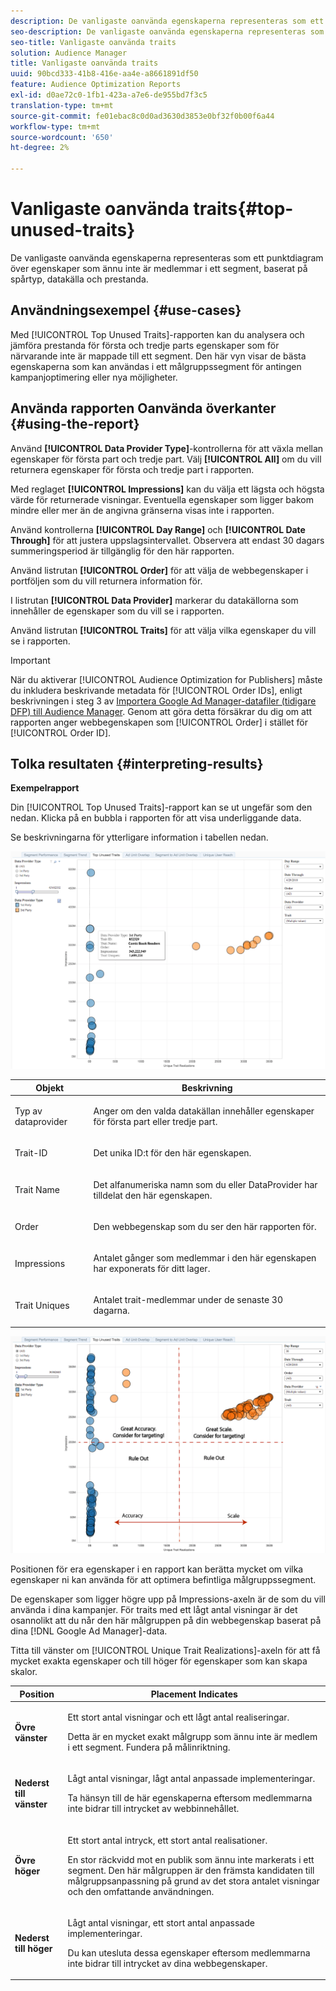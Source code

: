 ```yaml
---
description: De vanligaste oanvända egenskaperna representeras som ett punktdiagram över egenskaper som ännu inte är medlemmar i ett segment, baserat på spårtyp, datakälla och prestanda.
seo-description: De vanligaste oanvända egenskaperna representeras som ett punktdiagram över egenskaper som ännu inte är medlemmar i ett segment, baserat på spårtyp, datakälla och prestanda.
seo-title: Vanligaste oanvända traits
solution: Audience Manager
title: Vanligaste oanvända traits
uuid: 90bcd333-41b8-416e-aa4e-a8661891df50
feature: Audience Optimization Reports
exl-id: d0ae72c0-1fb1-423a-a7e6-de955bd7f3c5
translation-type: tm+mt
source-git-commit: fe01ebac8c0d0ad3630d3853e0bf32f0b00f6a44
workflow-type: tm+mt
source-wordcount: '650'
ht-degree: 2%

---
```


# Vanligaste oanvända traits{#top-unused-traits}

De vanligaste oanvända egenskaperna representeras som ett punktdiagram över egenskaper som ännu inte är medlemmar i ett segment, baserat på spårtyp, datakälla och prestanda.

## Användningsexempel {#use-cases}

Med [!UICONTROL Top Unused Traits]-rapporten kan du analysera och jämföra prestanda för första och tredje parts egenskaper som för närvarande inte är mappade till ett segment. Den här vyn visar de bästa egenskaperna som kan användas i ett målgruppssegment för antingen kampanjoptimering eller nya möjligheter.

## Använda rapporten Oanvända överkanter {#using-the-report}

Använd **[!UICONTROL Data Provider Type]**-kontrollerna för att växla mellan egenskaper för första part och tredje part. Välj **[!UICONTROL All]** om du vill returnera egenskaper för första och tredje part i rapporten.

Med reglaget **[!UICONTROL Impressions]** kan du välja ett lägsta och högsta värde för returnerade visningar. Eventuella egenskaper som ligger bakom mindre eller mer än de angivna gränserna visas inte i rapporten.

Använd kontrollerna **[!UICONTROL Day Range]** och **[!UICONTROL Date Through]** för att justera uppslagsintervallet. Observera att endast 30 dagars summeringsperiod är tillgänglig för den här rapporten.

Använd listrutan **[!UICONTROL Order]** för att välja de webbegenskaper i portföljen som du vill returnera information för.

I listrutan **[!UICONTROL Data Provider]** markerar du datakällorna som innehåller de egenskaper som du vill se i rapporten.

Använd listrutan **[!UICONTROL Traits]** för att välja vilka egenskaper du vill se i rapporten.

>[!IMPORTANT]
>
>När du aktiverar [!UICONTROL Audience Optimization for Publishers] måste du inkludera beskrivande metadata för [!UICONTROL Order IDs], enligt beskrivningen i steg 3 av [Importera Google Ad Manager-datafiler (tidigare DFP) till Audience Manager](../../../reporting/audience-optimization-reports/aor-publishers/import-dfp.md). Genom att göra detta försäkrar du dig om att rapporten anger webbegenskapen som [!UICONTROL Order] i stället för [!UICONTROL Order ID].

## Tolka resultaten {#interpreting-results}

**Exempelrapport**

Din [!UICONTROL Top Unused Traits]-rapport kan se ut ungefär som den nedan. Klicka på en bubbla i rapporten för att visa underliggande data.

Se beskrivningarna för ytterligare information i tabellen nedan.

![](assets/publisher_unused_traits.png)

<table id="table_AFE2540583C34835B04584693ADFD26A"> 
 <thead> 
  <tr> 
   <th colname="col1" class="entry"> Objekt </th> 
   <th colname="col2" class="entry"> Beskrivning </th> 
  </tr>
 </thead>
 <tbody> 
  <tr> 
   <td colname="col1"> <p><span class="wintitle"> Typ av dataprovider</span> </p> </td> 
   <td colname="col2"> <p>Anger om den valda datakällan innehåller egenskaper för första part eller tredje part. </p> </td> 
  </tr> 
  <tr> 
   <td colname="col1"> <p><span class="wintitle"> Trait-ID</span> </p> </td> 
   <td colname="col2"> <p>Det unika ID:t för den här egenskapen. </p> </td> 
  </tr> 
  <tr> 
   <td colname="col1"> <p><span class="wintitle"> Trait Name</span> </p> </td> 
   <td colname="col2"> <p>Det alfanumeriska namn som du eller DataProvider har tilldelat den här egenskapen. </p> </td> 
  </tr> 
  <tr> 
   <td colname="col1"> <p><span class="wintitle"> Order</span> </p> </td> 
   <td colname="col2"> <p>Den webbegenskap som du ser den här rapporten för. </p> </td> 
  </tr> 
  <tr> 
   <td colname="col1"> <p><span class="wintitle"> Impressions</span> </p> </td> 
   <td colname="col2"> <p>Antalet gånger som medlemmar i den här egenskapen har exponerats för ditt lager. </p> </td> 
  </tr> 
  <tr> 
   <td colname="col1"> <p><span class="wintitle"> Trait Uniques</span> </p> </td> 
   <td colname="col2"> <p>Antalet trait-medlemmar under de senaste 30 dagarna. </p> </td> 
  </tr> 
 </tbody> 
</table>

![](assets/publisher_unused_traits_final.png)

Positionen för era egenskaper i en rapport kan berätta mycket om vilka egenskaper ni kan använda för att optimera befintliga målgruppssegment.

De egenskaper som ligger högre upp på Impressions-axeln är de som du vill använda i dina kampanjer. För traits med ett lågt antal visningar är det osannolikt att du når den här målgruppen på din webbegenskap baserat på dina [!DNL Google Ad Manager]-data.

Titta till vänster om [!UICONTROL Unique Trait Realizations]-axeln för att få mycket exakta egenskaper och till höger för egenskaper som kan skapa skalor.

<table id="table_A29253B30DFA4CD7B3B7C320DE0BDEA4"> 
 <thead> 
  <tr> 
   <th colname="col1" class="entry"> Position </th> 
   <th colname="col2" class="entry"> Placement Indicates </th> 
  </tr> 
 </thead>
 <tbody> 
  <tr> 
   <td colname="col1"> <p> <b>Övre vänster</b> </p> </td> 
   <td colname="col2"> <p>Ett stort antal visningar och ett lågt antal realiseringar. </p> <p>Detta är en mycket exakt målgrupp som ännu inte är medlem i ett segment. Fundera på målinriktning. </p> </td> 
  </tr> 
  <tr> 
   <td colname="col1"> <p> <b>Nederst till vänster</b> </p> </td> 
   <td colname="col2"> <p>Lågt antal visningar, lågt antal anpassade implementeringar. </p> <p> Ta hänsyn till de här egenskaperna eftersom medlemmarna inte bidrar till intrycket av webbinnehållet. </p> </td> 
  </tr> 
  <tr> 
   <td colname="col1"> <p> <b>Övre höger</b> </p> </td> 
   <td colname="col2"> <p>Ett stort antal intryck, ett stort antal realisationer. </p> <p>En stor räckvidd mot en publik som ännu inte markerats i ett segment. Den här målgruppen är den främsta kandidaten till målgruppsanpassning på grund av det stora antalet visningar och den omfattande användningen. </p> </td> 
  </tr> 
  <tr> 
   <td colname="col1"> <p> <b>Nederst till höger</b> </p> </td> 
   <td colname="col2"> <p>Lågt antal visningar, ett stort antal anpassade implementeringar. </p> <p> Du kan utesluta dessa egenskaper eftersom medlemmarna inte bidrar till intrycket av dina webbegenskaper. </p> </td> 
  </tr> 
 </tbody> 
</table>
